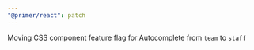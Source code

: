 ```yaml
---
"@primer/react": patch
---
```


Moving CSS component feature flag for Autocomplete from `team` to `staff`
